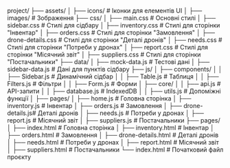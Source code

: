 project/
├── assets/
│   ├── icons/              # Іконки для елементів UI
│   ├── images/             # Зображення
├── css/
│   ├── main.css            # Основні стилі
│   ├── sidebar.css         # Стилі для сідбару
│   ├── inventory.css       # Стилі для сторінки "Інвентар"
│   ├── orders.css          # Стилі для сторінки "Замовлення"
│   ├── drone-details.css   # Стилі для сторінки "Деталі дронів"
│   ├── needs.css           # Стилі для сторінки "Потреби у дронах"
│   ├── report.css          # Стилі для сторінки "Місячний звіт"
│   ├── suppliers.css       # Стилі для сторінки "Постачальники"
├── data/
│   ├── mock-data.js        # Тестові дані
│   ├── sidebar-data.js     # Дані для пунктів сідбару
├── js/
│   ├── components/
│   │   ├── Sidebar.js      # Динамічний сідбар
│   │   ├── Table.js        # Таблиця
│   │   ├── Filters.js      # Фільтри
│   │   ├── Form.js         # Форми
│   ├── core/
│   │   ├── api.js          # API-запити
│   │   ├── database.js     # IndexedDB
│   │   ├── utils.js        # Допоміжні функції
│   ├── pages/
│       ├── home.js         # Головна сторінка
│       ├── inventory.js    # Інвентар
│       ├── orders.js       # Замовлення
│       ├── drone-details.js# Деталі дронів
│       ├── needs.js        # Потреби у дронах
│       ├── report.js       # Місячний звіт
│       ├── suppliers.js    # Постачальники
├── pages/
│   ├── index.html          # Головна сторінка
│   ├── inventory.html      # Інвентар
│   ├── orders.html         # Замовлення
│   ├── drone-details.html  # Деталі дронів
│   ├── needs.html          # Потреби у дронах
│   ├── report.html         # Місячний звіт
│   ├── suppliers.html      # Постачальники
└── index.html              # Початковий файл проєкту
